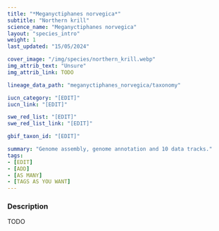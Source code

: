 ```yaml
---
title: "*Meganyctiphanes norvegica*"
subtitle: "Northern krill"
science_name: "Meganyctiphanes norvegica"
layout: "species_intro"
weight: 1
last_updated: "15/05/2024"

cover_image: "/img/species/northern_krill.webp"
img_attrib_text: "Unsure"
img_attrib_link: TODO

lineage_data_path: "meganyctiphanes_norvegica/taxonomy"

iucn_category: "[EDIT]"
iucn_link: "[EDIT]"

swe_red_list: "[EDIT]"
swe_red_list_link: "[EDIT]"

gbif_taxon_id: "[EDIT]"

summary: "Genome assembly, genome annotation and 10 data tracks."
tags:
- [EDIT]
- [ADD]
- [AS MANY]
- [TAGS AS YOU WANT]
---
```


### Description

TODO
